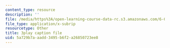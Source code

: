 ```yaml
---
content_type: resource
description: ''
file: /media/https%3A/open-learning-course-data-rc.s3.amazonaws.com/6-006-introduction-to-algorithms-fall-2011/5a729b7aaadd3495b6f2a26850723ee8_tp4_UXaVyx8.srt
file_type: application/x-subrip
resourcetype: Other
title: 3play caption file
uid: 5a729b7a-aadd-3495-b6f2-a26850723ee8
---
```

